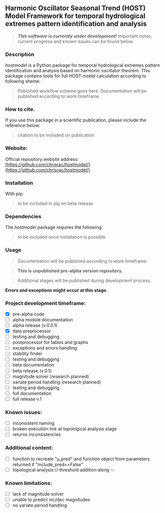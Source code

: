 ## Harmonic Oscillator Seasonal Trend (HOST) Model Framework for temporal hydrological extremes pattern identification and analysis

> ***This software is currently under development!*** Important notes, current progress and known issues can be found below.

### Description
*hostmodel* is a Python package for temporal hydrological extremes pattern identification and analysis based on harmonic oscillator theorem. 
This package contains tools for full HOST model calculation according to following sheme:
> Published workflow scheme goes here.
Documentation will be published according to work timeframe.


### How to cite. 
If you use this package in a scientific publication, please include the reference below:
> citation to be included on publication


### Website:
Official repository website address:
[https://github.com/chrisrac/hostmodel/](https://github.com/chrisrac/hostmodel/)


### Installation
With pip:
> to be included in pip on beta release


### Dependencies
The *hostmodel* package requires the following:
> to be included once installation is possible


### Usage
>Documentation will be published according to work timeframe.

>**This is unpublished pre-alpha version repository.**

> Additional stages will be published during development process. 

**Errors and exceptions might occur at this stage.**

### Project development timeframe:
- [x] pre-alpha code
- [ ] alpha module documentation
- [ ] alpha release (v.0.0.1)
- [x] data preprocessor
- [ ] testing and debugging
- [ ] postprocessor for tables and graphs
- [ ] exceptions and errors handling
- [ ] stability finder
- [ ] testing and debugging
- [ ] beta documentation
- [ ] beta release (v.0.1)
- [ ] magnitude solver (research planned)
- [ ] variate period handling (research planned)
- [ ] testing and debugging
- [ ] full documentation
- [ ] full release v.1

### Known issues:
- [ ] inconsistent naming
- [ ] broken execution link at topological analysis stage
- [ ] returns inconsistencies

### Additional content:
- [ ] function to recreate "y_pred" and function object from parameters returned if "include_pred==False"
- [ ] topological analysis // threshold addition along --

### Known limitations:
- [ ] lack of magnitude solver
- [ ] unable to predict inc/dec magnitudes
- [ ] no variate period handling
